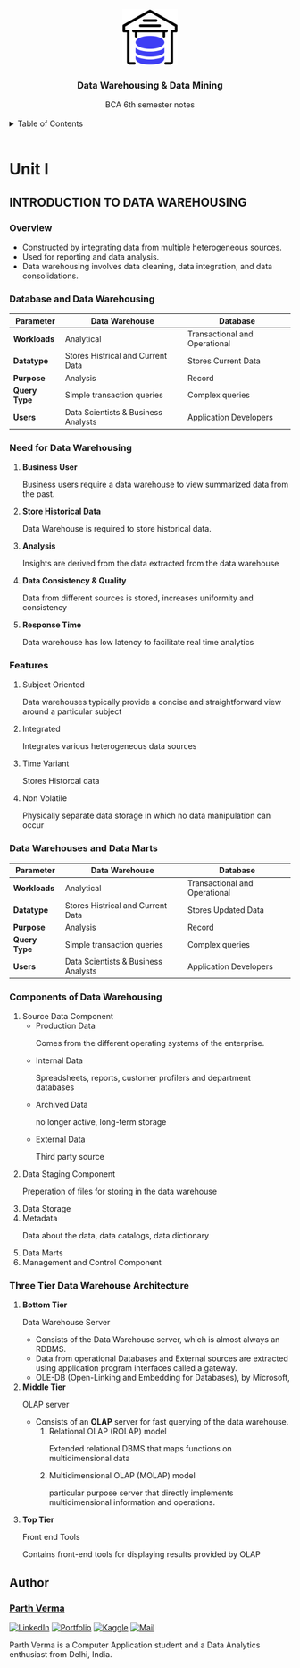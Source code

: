 <div align="center">
  
  
  <a href="one.md">
    <img src="images/dw.png" alt="Logo" width="100" height="100">
  </a>
  <h3 align="center">Data Warehousing & Data Mining</h3>
    BCA 6th semester notes

</div>

<br>

<!-- TABLE OF CONTENTS -->
<details>
  <summary>Table of Contents</summary>
  UNIT 1
  <li><a href="#introduction-to-data-warehousing">Introduction to Data Warehousing</a></li>
  <ol>
    <li><a href="#overview">Overview</li>
    <li><a href="#database-and-data-warehousing">Database and Data Warehousing</li>
    <li><a href="#need-for-data-warehousing">Need for Data Warehouse</li>
    <!-- <li></a>
      <ul>
        <li><a href="#Inserting-single record">Inserting single record</a></li>
        <li><a href="#Inserting-with-reference-to-fields">Inserting with reference to fields</a></li>
        <li><a href="#inserting-multiple-records">Inserting Multiple Records</a></li>
      </ul>
    </li>
    <li><a href="#copy-table">Copy Table</a></li>
    <li><a href="#roadmap">Update</a></li>
    <li><a href="#contributing">Delete</a></li> -->
    <li><a href="#features">Features</a></li>
    <li><a href="#data-warehouses-and-data-marts">Data Warehouse and Data Marts</a></li>
    <li><a href="#components-of-data-warehousing">Components of Data Warehousing</a></li>
    <li><a href="#three-tier-data-warehouse-architecture">Three Tier Data Warehouse Architecture</a></li>
  </ol>
</details>

<br>

# Unit I

## INTRODUCTION TO DATA WAREHOUSING

### Overview
<ul>
<li>Constructed by integrating data from multiple heterogeneous
sources.
<li>Used for reporting and data analysis.
<li>Data warehousing involves data cleaning, data integration, and data consolidations.
</ul>

### Database and Data Warehousing





| **Parameter**  | **Data Warehouse**                  | **Database**                  |
|----------------|-------------------------------------|-------------------------------|
| **Workloads**  | Analytical                          | Transactional and Operational |
| **Datatype**   | Stores Histrical and Current Data   | Stores Current Data           |
| **Purpose**    | Analysis                            | Record                        |
| **Query Type** | Simple transaction queries          | Complex queries               |
| **Users**      | Data Scientists & Business Analysts | Application Developers        |

### Need for Data Warehousing


<ol>
<li> <strong> Business User </strong>

Business users require a data warehouse to view summarized data from the
past.

<li> <strong> Store Historical Data </strong>

Data Warehouse is required to store historical data.

<li> <strong> Analysis</strong>

Insights are derived from the data extracted from the data warehouse

<li> <strong> Data Consistency & Quality </strong>

Data from different sources is stored, increases uniformity and consistency

<li> <strong> Response Time</strong>

Data warehouse has low latency to facilitate real time analytics

</ol>


### Features
<ol>
<li>Subject Oriented

Data warehouses typically provide a concise and straightforward view around a particular subject
<li>Integrated

Integrates various heterogeneous data sources
<li>Time Variant

Stores Historcal data
<li>Non Volatile

Physically separate data storage in which no data manipulation can occur

</ol>

### Data Warehouses and Data Marts

| **Parameter**  | **Data Warehouse**                  | **Database**                  |
|----------------|-------------------------------------|-------------------------------|
| **Workloads**  | Analytical                          | Transactional and Operational |
| **Datatype**   | Stores Histrical and Current Data   | Stores Updated Data           |
| **Purpose**    | Analysis                            | Record                        |
| **Query Type** | Simple transaction queries          | Complex queries               |
| **Users**      | Data Scientists & Business Analysts | Application Developers        |


### Components of Data Warehousing
<ol>
<li> Source Data Component
    <ul>
        <li>Production Data

Comes from the different operating systems of the enterprise. 
<li>Internal Data

Spreadsheets, reports, customer profilers and department databases

<li>Archived Data

no longer active, long-term storage 

<li>External Data

Third party source

</ul>
<li> Data Staging Component

Preperation of files for storing in the data warehouse

<li> Data Storage

<li> Metadata

Data about the data, data catalogs, data dictionary

<li> Data Marts

<li> Management and Control Component
</ol>

### Three Tier Data Warehouse Architecture
<ol>
<li><strong>Bottom Tier</strong>

Data Warehouse Server
<ul>
<li>Consists of the Data Warehouse server, which is almost always an RDBMS.
<li>Data from operational Databases and External sources are extracted using application program interfaces called a gateway.
<li>OLE-DB (Open-Linking and Embedding for Databases), by Microsoft,

</ul>
<li><strong>Middle Tier</strong>

OLAP server
<ul>
<li>Consists of an <strong>OLAP</strong> server for fast querying of the data
warehouse.
<ol>
<li>Relational OLAP (ROLAP) model

Extended relational DBMS that maps functions on multidimensional data
<li>Multidimensional OLAP (MOLAP) model

particular purpose server
that directly implements multidimensional information and operations.


</ul>
<li><strong>Top Tier</strong>

Front end Tools

Contains front-end tools for displaying results provided by OLAP

</ol>


## Author

### __[Parth Verma](https://github.com/itsparthverma)__

<a href="https://www.linkedin.com/in/itsparthverma"><img alt="LinkedIn" src="https://img.shields.io/badge/LinkedIn-0077B5?style=for-the-badge&logo=linkedin&logoColor=white"></a>
<a href="https://letsgoparth.github.io/parthverma.github.io/"><img alt="Portfolio" src="https://img.shields.io/badge/Portfolio-255E63?style=for-the-badge&logo=About.me&logoColor=white"></a>
<a href="https://www.kaggle.com/letsgoparth"><img alt="Kaggle" src="https://img.shields.io/badge/Kaggle-20BEFF?style=for-the-badge&logo=Kaggle&logoColor=white"></a>
<a href="mailto:letsgoparth@gmail.com"><img alt="Mail" src="https://img.shields.io/badge/Gmail-D14836?style=for-the-badge&logo=gmail&logoColor=white"></a>

Parth Verma is a Computer Application student and a Data Analytics enthusiast from Delhi, India. 


<!-- 
Thanks to for icons https://github.com/alexandresanlim/Badges4-README.md-Profile/tree/master -->